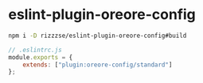
# eslint-plugin-oreore-config

```sh
npm i -D rizzzse/eslint-plugin-oreore-config#build
```

```js
// .eslintrc.js
module.exports = {
    extends: ["plugin:oreore-config/standard"]
};
```
